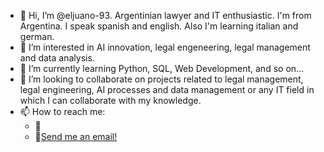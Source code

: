- 👋 Hi, I’m @eljuano-93. Argentinian lawyer and IT enthusiastic.
     I'm from Argentina. I speak spanish and english. Also I'm learning italian and german.
- 👀 I’m interested in AI innovation, legal engeneering, legal management and data analysis.
- 🌱 I’m currently learning Python, SQL, Web Development, and so on...
- 💞️ I’m looking to collaborate on projects related to legal management, legal engineering, AI processes and data management 
     or any IT field in which I can collaborate with my knowledge.
- 📫 How to reach me:
    - 🔗<a href="www.linkedin.com/in/juanignaciobertellotti" target="_blank" rel="noreferrer noopener"></a> 
    - 📧<a href="mailto: juanignaciobertellotti@gmail.com">Send me an email!</a>
    

<!---
eljuano-93/eljuano-93 is a ✨ special ✨ repository because its `README.md` (this file) appears on your GitHub profile.
You can click the Preview link to take a look at your changes.
--->
